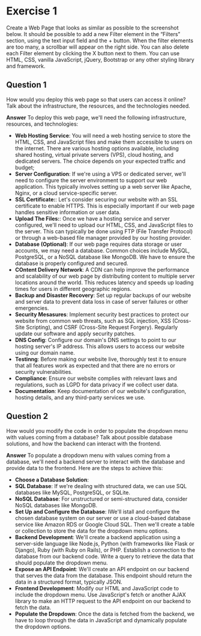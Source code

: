 # Exercise 1

Create a Web Page that looks as similar as possible to the screenshot below.
It should be possible to add a new Filter element in the “Filters” section, using the text input field and the + button.
When the filter elements are too many, a scrollbar will appear on the right side.
You can also delete each Filter element by clicking the X button next to them.
You can use HTML, CSS, vanilla JavaScript, jQuery, Bootstrap or any other styling library and framework.

## Question 1
How would you deploy this web page so that users can access it online? Talk about the infrastructure, the resources,
and the technologies needed.

**Answer**
To deploy this web page, we'll need the following infrastructure, resources, and technologies:
- **Web Hosting Service**: You will need a web hosting service to store the HTML, CSS, and JavaScript files and make them accessible to users on the internet. There are various hosting options available, including shared hosting, virtual private servers (VPS), cloud hosting, and dedicated servers. The choice depends on your expected traffic and budget;
- **Server Configuration**: If we're using a VPS or dedicated server, we'll need to configure the server environment to support our web application. This typically involves setting up a web server like Apache, Nginx, or a cloud service-specific server.
- **SSL Certificate:**: Let's consider securing our website with an SSL certificate to enable HTTPS. This is especially important if our web page handles sensitive information or user data.
- **Upload The Files:**: Once we have a hosting service and server configured, we'll need to upload our HTML, CSS, and JavaScript files to the server. This can typically be done using FTP (File Transfer Protocol) or through a web-based file manager provided by our hosting provider.
- **Database (Optional)**: If our web page requires data storage or user accounts, we may need a database. Common choices include MySQL, PostgreSQL, or a NoSQL database like MongoDB. We have to ensure the database is properly configured and secured.
- **COntent Delivery Network**: A CDN can help improve the performance and scalability of our web page by distributing content to multiple server locations around the world. This reduces latency and speeds up loading times for users in different geographic regions.
- **Backup and Disaster Recovery**: Set up regular backups of our website and server data to prevent data loss in case of server failures or other emergencies.
- **Security Mesasures**: Implement security best practices to protect our website from common web threats, such as SQL injection, XSS (Cross-Site Scripting), and CSRF (Cross-Site Request Forgery). Regularly update our software and apply security patches.
- **DNS Config**: Configure our domain's DNS settings to point to our hosting server's IP address. This allows users to access our website using our domain name.
- **Testinng**: Before making our website live, thoroughly test it to ensure that all features work as expected and that there are no errors or security vulnerabilities.
- **Compliance**: Ensure our website complies with relevant laws and regulations, such as LGPD for data privacy if we collect user data.
- **Documentation**: Keep documentation of our website's configuration, hosting details, and any third-party services we use.

## Question 2
How would you modify the code in order to populate the dropdown menu with values coming from a database? Talk about possible database solutions, and how the backend can interact with the frontend.

**Answer**
To populate a dropdown menu with values coming from a database, we'll need a backend server to interact with the database and provide data to the frontend. Here are the steps to achieve this:
- **Choose a Database Solution**:
 - **SQL Database**: If we're dealing with structured data, we can use SQL databases like MySQL, PostgreSQL, or SQLite.
 - **NoSQL Database**: For unstructured or semi-structured data, consider NoSQL databases like MongoDB.
- **Set Up and Configure the Database**: IWe'll istall and configure the chosen database system on our server or use a cloud-based database service like Amazon RDS or Google Cloud SQL.
Then we'll create a table or collection to store the data for the dropdown menu options.
- **Backend Development**: We'll create a backend application using a server-side language like Node.js, Python (with frameworks like Flask or Django), Ruby (with Ruby on Rails), or PHP.
Establish a connection to the database from our backend code.
Write a query to retrieve the data that should populate the dropdown menu.
- **Expose an API Endpoint**: We'll create an API endpoint on our backend that serves the data from the database. This endpoint should return the data in a structured format, typically JSON.
- **Frontend Development**: Modify our HTML and JavaScript code to include the dropdown menu.
Use JavaScript's fetch or another AJAX library to make an HTTP request to the API endpoint on our backend to fetch the data.
- **Populate the Dropdown**: Once the data is fetched from the backend, we have to loop through the data in JavaScript and dynamically populate the dropdown options.